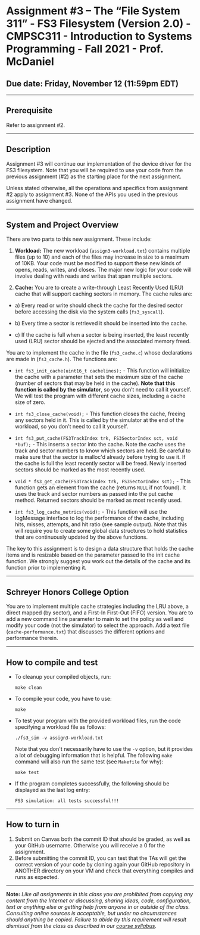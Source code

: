 # Assignment #3 – The “File System 311” - FS3 Filesystem (Version 2.0) - CMPSC311 - Introduction to Systems Programming - Fall 2021 - Prof. McDaniel

## **Due date: Friday, November 12 (11:59pm EDT)**

---
## Prerequisite

Refer to assignment #2.

---
## Description

Assignment #3 will continue our implementation of the device driver for the FS3 filesystem. Note that you will be required to use your code from the previous assignment (#2) as the starting place for the next assignment. 

Unless stated otherwise, all the operations and specifics from assignment #2 apply to assignment #3. None of the APIs you used in the previous assignment have changed.

---
## System and Project Overview

There are two parts to this new assignment. These include:

1. **Workload:** The new workload (`assign3-workload.txt`) contains multiple files (up to 10) and each of the files may increase in size to a maximum of 10KB. Your code must be modified to support these new kinds of opens, reads, writes, and closes. The major new logic for your code will involve dealing with reads and writes that span multiple sectors.
  
2. **Cache:** You are to create a write-through Least Recently Used (LRU) cache that will support caching sectors in memory. The cache rules are:

  - a) Every read or write should check the cache for the desired sector before accessing the disk via the system calls (`fs3_syscall`).

  - b) Every time a sector is retrieved it should be inserted into the cache.

  - c) If the cache is full when a sector is being inserted, the least recently used (LRU) sector should be ejected and the associated memory freed.
 
You are to implement the cache in the file (`fs3_cache.c`) whose declarations are made in (`fs3_cache.h`). The functions are:

- `int fs3_init_cache(uint16_t cachelines);` - This function will initialize the cache with a parameter that sets the maximum size of the cache (number of sectors that may be held in the cache). **Note that this function is called by the simulator**, so you don’t need to call it yourself. We will test the program with different cache sizes, including a cache size of zero.
 
- `int fs3_close_cache(void);` - This function closes the cache, freeing any sectors held in it. This is called by the simulator at the end of the workload, so you don’t need to call it yourself.

- `int fs3_put_cache(FS3TrackIndex trk, FS3SectorIndex sct, void *buf);` - This inserts a sector into the cache. Note the cache uses the track and sector numbers to know which sectors are held. Be careful to make sure that the sector is malloc'd already before trying to use it. If the cache is full the least recently sector will be freed. Newly inserted sectors should be marked as the most recently used.
 
- `void * fs3_get_cache(FS3TrackIndex trk, FS3SectorIndex sct);` - This function gets an element from the cache (returns `NULL` if not found). It uses the track and sector numbers as passed into the put cache method. Returned sectors should be marked as most recently used.
 
- `int fs3_log_cache_metrics(void);` - This function will use the logMessage interface to log the performance of the cache, including hits, misses, attempts, and hit ratio (see sample output). Note that this will require you to create some global data structures to hold statistics that are continuously updated by the above functions.
 
The key to this assignment is to design a data structure that holds the cache items and is resizable based on the parameter passed to the init cache function. We strongly suggest you work out the details of the cache and its function prior to implementing it.

---
## Schreyer Honors College Option 

You are to implement multiple cache strategies including the LRU above, a direct mapped (by sector), and a First-In First-Out (FIFO) version. You are to add a new command line parameter to main to set the policy as well and modify your code (not the simulator) to select the approach. Add a text file (`cache-performance.txt`) that discusses the different options and performance therein.

---
## How to compile and test

- To cleanup your compiled objects, run:
  ```
  make clean
  ```

- To compile your code, you have to use:
  ```
  make
  ```

- To test your program with the provided workload files, run the code specifying a workload file as follows: 
  ```
  ./fs3_sim -v assign3-workload.txt
  ``` 
  Note that you don't necessarily have to use the `-v` option, but it provides a lot of debugging information that is helpful. The following `make` command will also run the same test (see `Makefile` for why):
  ```
  make test
  ```


- If the program completes successfully, the following should be displayed as the last log entry:
  ```
  FS3 simulation: all tests successful!!!
  ```

---
## How to turn in

1. Submit on Canvas both the commit ID that should be graded, as well as your GitHub username. Otherwise you will receive a 0 for the assignment.
2. Before submitting the commit ID, you can test that the TAs will get the correct version of your code by cloning again your GitHub repository in ANOTHER directory on your VM and check that everything compiles and runs as expected.

---
**Note:** *Like all assignments in this class you are prohibited from copying any content from the Internet or discussing, sharing ideas, code, configuration, text or anything else or getting help from anyone in or outside of the class. Consulting online sources is acceptable, but under no circumstances should anything be copied. Failure to abide by this requirement will result dismissal from the class as described in our [course syllabus](https://psu.instructure.com/courses/2136848/assignments/syllabus).*
